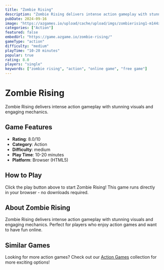 ```yaml
---
title: "Zombie Rising"
description: "Zombie Rising delivers intense action gameplay with stunning visuals and engaging mechanics."
pubDate: 2024-09-16
image: "https://azgames.io/upload/cache/upload/imgs/zombierising1-m144x144.webp"
categories: ["Action"]
featured: false
embedUrl: "https://game.azgame.io/zombie-rising/"
gameType: "action"
difficulty: "medium"
playTime: "10-20 minutes"
popular: true
rating: 8.0
players: "single"
keywords: ["zombie rising", "action", "online game", "free game"]
---
```


# Zombie Rising

Zombie Rising delivers intense action gameplay with stunning visuals and engaging mechanics.

## Game Features

- **Rating**: 8.0/10
- **Category**: Action
- **Difficulty**: medium
- **Play Time**: 10-20 minutes
- **Platform**: Browser (HTML5)

## How to Play

Click the play button above to start Zombie Rising! This game runs directly in your browser - no downloads required.

## About Zombie Rising

Zombie Rising delivers intense action gameplay with stunning visuals and engaging mechanics. Perfect for players who enjoy action games and want to have fun online.

## Similar Games

Looking for more action games? Check out our [Action Games](/categories/action) collection for more exciting options!
